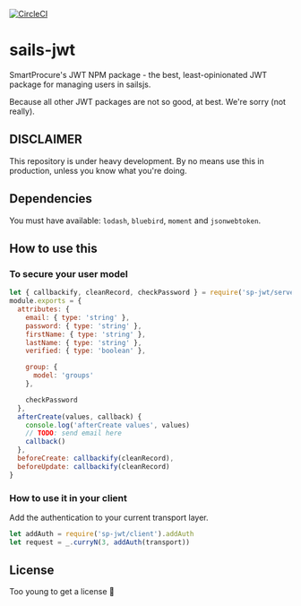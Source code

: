 [![CircleCI](https://circleci.com/gh/smartprocure/sails-jwt.svg?style=svg)](https://circleci.com/gh/smartprocure/sails-jwt)

# sails-jwt
SmartProcure's JWT NPM package - the best, least-opinionated JWT package for managing users in sailsjs.

Because all other JWT packages are not so good, at best.
We're sorry (not really).

## DISCLAIMER

This repository is under heavy development. By no means use this in
production, unless you know what you're doing.

## Dependencies

You must have available: `lodash`, `bluebird`, `moment` and `jsonwebtoken`.

## How to use this

### To secure your user model

```javascript
let { callbackify, cleanRecord, checkPassword } = require('sp-jwt/server').AuthModel()
module.exports = {
  attributes: {
    email: { type: 'string' },
    password: { type: 'string' },
    firstName: { type: 'string' },
    lastName: { type: 'string' },
    verified: { type: 'boolean' },

    group: {
      model: 'groups'
    },

    checkPassword
  },
  afterCreate(values, callback) {
    console.log('afterCreate values', values)
    // TODO: send email here
    callback()
  },
  beforeCreate: callbackify(cleanRecord),
  beforeUpdate: callbackify(cleanRecord)
}
```

### How to use it in your client

Add the authentication to your current transport layer.

```javascript
let addAuth = require('sp-jwt/client').addAuth
let request = _.curryN(3, addAuth(transport))
```

## License

Too young to get a license 🚗
